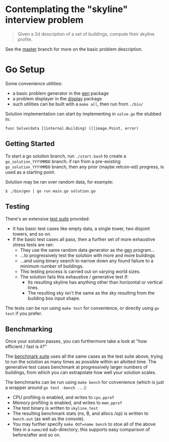 # Contemplating the "skyline" interview problem

> Given a 2d description of a set of buildings, compute their skyline profile.

See the [master](../../tree/master) branch for more on the basic problem
description.

# Go Setup

Some convenience utilities:
- a basic problem generator in the [gen](./gen) package
- a problem displayer in the [display](./display) package
- such utilities can be built with a `make all`, then run from `./bin/`

Solution implementation can start by implementing in `solve.go` the stubbed in:
```golang
func Solve(data []internal.Building) ([]image.Point, error)
```

## Getting Started

To start a go solution branch, run `./start.bash` to create a
`go_solution_YYYYMMDD` branch; if ran from a pre-existing
`go_solution_YYYYMMDD` branch, then any prior (maybe retcon-ed) progress, is
used as a starting point.

Solution may be ran over random data, for example:
```shell
$ ./bin/gen | go run main.go solution.go
```

## Testing

There's an extensive [test suite](solution_test.go) provided:
- It has basic test cases like empty data, a single tower, two
  disjoint towers, and so on.
- If the basic test cases all pass, then a further set of more
  exhaustive stress tests are ran:
  - They use the same random data generator as the [gen](./gen) program...
  - ...to progressively test the solution with more and more buildings
  - ...and using binary search to narrow down any found failure to a minimum
    number of buildings.
  - This testing process is carried out on varying world sizes.
  - The solution fails this exhaustive / generative test if:
    - Its resulting skyline has anything other than horizontal or vertical
      lines.
    - The resulting sky isn't the same as the sky resulting from the building
      box input shape.

The tests can be run using `make test` for convenience, or directly using `go
test` if you prefer.

## Benchmarking

Once your solution passes, you can furthermore take a look at "how efficient /
fast is it?"

The [benchmark suite](solution_test.go) uses all the same cases as the test
suite above, trying to run the solution as many times as possible within an
allotted time. The generative test cases benchmark at progressively larger
numbers of buildings, from which you can extrapolate how well your solution
scales.

The benchmarks can be run using `make bench` for convenience (which is
just a wrapper around `go test -bench ...`):
- CPU profiling is enabled, and writes to `cpu.pprof`
- Memory profiling is enabled, and writes to `mem.pprof`
- The test binary is written to `skyline.test`
- The resulting benchmark stats (ns, B, and allocs /op) is written to
  `bench.out` (as well as the console).
- You may further specify `make OUT=name bench` to stoe all of the
  above files in a `name/`ed sub-directory; this supports easy
  comparison of before/after and so on.
